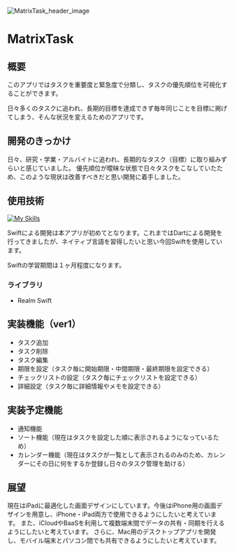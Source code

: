 ![MatrixTask_header_image](https://github.com/rei0v0/matrix_task/assets/130533596/7c097d49-9b7c-4123-a399-e0c494eaf695)

# MatrixTask

## 概要
このアプリではタスクを重要度と緊急度で分類し、タスクの優先順位を可視化することができます。

日々多くのタスクに追われ、長期的目標を達成できず毎年同じことを目標に掲げてしまう、そんな状況を変えるためのアプリです。
## 開発のきっかけ
日々、研究・学業・アルバイトに追われ、長期的なタスク（目標）に取り組みずらいと感じていました。
優先順位が曖昧な状態で日々タスクをこなしていたため、このような現状は改善すべきだと思い開発に着手しました。

## 使用技術
[![My Skills](https://skillicons.dev/icons?i=swift)](https://skillicons.dev)

Swiftによる開発は本アプリが初めてとなります。これまではDartによる開発を行ってきましたが、ネイティブ言語を習得したいと思い今回Swiftを使用しています。

Swiftの学習期間は１ヶ月程度になります。

### ライブラリ
+ Realm Swift

## 実装機能（ver1）
+ タスク追加
+ タスク削除
+ タスク編集
+ 期限を設定（タスク毎に開始期限・中間期限・最終期限を設定できる）
+ チェックリストの設定（タスク毎にチェックリストを設定できる）
+ 詳細設定（タスク毎に詳細情報やメモを設定できる）
  
## 実装予定機能
+ 通知機能
+ ソート機能（現在はタスクを設定した順に表示されるようになっているため）
+ カレンダー機能（現在はタスクが一覧として表示されるのみのため、カレンダーにその日に何をするか登録し日々のタスク管理を助ける）

## 展望
現在はiPadに最適化した画面デザインにしています。今後はiPhone用の画面デザインを用意し、iPhone・iPad両方で使用できるようにしたいと考えています。
また、iCloudやBaaSを利用して複数端末間でデータの共有・同期を行えるようにしたいと考えています。
さらに、Mac用のデスクトップアプリを開発し、モバイル端末とパソコン間でも共有できるようにしたいと考えています。
